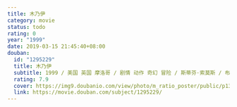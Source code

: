 ```yaml
---
title: 木乃伊
category: movie
status: todo
rating: 0
year: "1999"
date: 2019-03-15 21:45:40+08:00
douban:
  id: "1295229"
  title: 木乃伊
  subtitle: 1999 / 美国 英国 摩洛哥 / 剧情 动作 奇幻 冒险 / 斯蒂芬·索莫斯 / 布兰登·费舍 蕾切尔·薇兹
  rating: 7.9
  cover: https://img9.doubanio.com/view/photo/m_ratio_poster/public/p1376881286.jpg
  link: https://movie.douban.com/subject/1295229/
---
```



